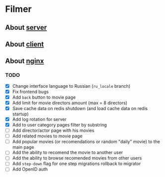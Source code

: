 # Filmer

## About [server](./server/README.md)

## About [client](./client/README.md)

## About [nginx](./nginx/README.md)

### TODO

- [x] Change interface language to Russian (`ru_locale` branch)
- [x] Fix frontend bugs
- [x] Add `back` button to movie page
- [x] Add limit for movie directors amount (max = 8 directors)
- [x] Save cache data on redis shutdown (and load cache data on redis startup)
- [x] Add log rotation for server
- [x] Add to user category pages filter by substring
- [ ] Add director/actor page with his movies
- [ ] Add related movies to movie page
- [ ] Add popular movies (or recomendations or random "daily" movie) to the main page
- [ ] Add the ability to recomend the movie to another user
- [ ] Add the ability to browse recomended movies from other users
- [ ] Add `step-down` flag for one step migrations rollback to migrator
- [ ] Add OpenID auth
